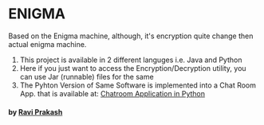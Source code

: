 # ENIGMA

Based on the Enigma machine, although, it's encryption quite change then actual enigma machine.

1. This project is available in 2 different languges i.e. Java and Python
2. Here if you just want to access the Encryption/Decryption utility, you can use Jar (runnable) files for the same
3. The Pyhton Version of Same Software is implemented into a Chat Room App. that is available at:
[Chatroom Application in Python](https://github.com/ravi-prakash1907/Chatroom-Application)

#### by [Ravi Prakash]( https://raviprakashravi.cf/ )

